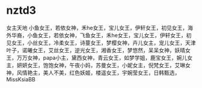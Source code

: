 # nztd3
女主天地 小鱼女王，若依女神，禾he女王，宝儿女王，伊轩女王，初见女王，海外华裔，小鱼女王，若依女神，飞鱼女王，禾he女王，宝儿女王，伊轩女王，初见女王，小丝女王，冷柔女王，诗蔓女王，梦樱女神，卉儿女主，宠儿女王，天津叶子，诺曦女王，艾丝女王，逆光女王，湘香女王，梦悠然，呆呆女神，妖晴女王，万万女神，papa小主，黛西女神，青云女王，如梦学姐，鹿宝女王，婉儿女主，妍妍女王，饱饱女神，午夜小妈，苏曼女王，小妮女主，倪梵女王，艾琳女神，风情艳主，美人不美，红色妖姬，楼遥女王，宇婉莹女王，日韩甄选，MissKsiaBB
